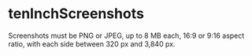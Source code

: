 # tenInchScreenshots

Screenshots must be PNG or JPEG, up to 8 MB each, 16:9 or 9:16 aspect ratio,
with each side between 320 px and 3,840 px.
